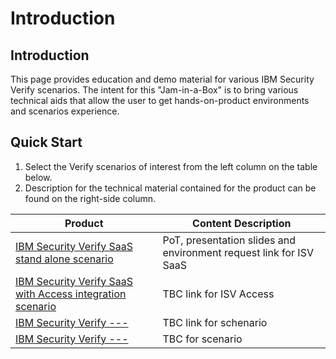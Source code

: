 # Introduction

## Introduction

This page provides education and demo material for various IBM Security Verify scenarios.
The intent for this "Jam-in-a-Box" is to bring various technical aids that allow the user to get hands-on-product environments and scenarios experience.

## Quick Start

1. Select the Verify scenarios of interest from the left column on the table below.
2. Description for the technical material contained for the product can be found on the right-side column.

| Product                                                       | Content Description  |
| ------------------------------------------------------------ | ------------------------------------------------------------ |
| [IBM Security Verify SaaS stand alone scenario](https://ibm.github.io/verify-jam-in-a-box/chapter1/) | PoT, presentation slides and environment request link for ISV SaaS |
| [IBM Security Verify SaaS with Access integration scenario](https://ibm.github.io/verify-jam-in-a-box/chapter2/) | TBC link for ISV Access |
| [IBM Security Verify ---](https://ibm.github.io/verify-jam-in-a-box/chapter3/) | TBC link for schenario |
| [IBM Security Verify ---](https://ibm.github.io/verify-jam-in-a-box/chapter4/) | TBC for scenario |